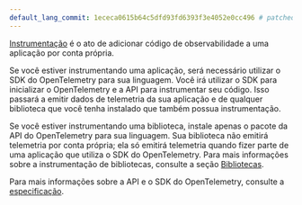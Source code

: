 ```yaml
---
default_lang_commit: 1ececa0615b64c5dfd93fd6393f3e4052e0cc496 # patched
---
```


[Instrumentação](/docs/concepts/instrumentation/) é o ato de adicionar código de
observabilidade a uma aplicação por conta própria.

Se você estiver instrumentando uma aplicação, será necessário utilizar o SDK do
OpenTelemetry para sua linguagem. Você irá utilizar o SDK para inicializar o
OpenTelemetry e a API para instrumentar seu código. Isso passará a emitir dados
de telemetria da sua aplicação e de qualquer biblioteca que você tenha instalado
que também possua instrumentação.

Se você estiver instrumentando uma biblioteca, instale apenas o pacote da API do
OpenTelemetry para sua linguagem. Sua biblioteca não emitirá telemetria por
conta própria; ela só emitirá telemetria quando fizer parte de uma aplicação que
utiliza o SDK do OpenTelemetry. Para mais informações sobre a instrumentação de
bibliotecas, consulte a seção
[Bibliotecas](/docs/concepts/instrumentation/libraries/).

Para mais informações sobre a API e o SDK do OpenTelemetry, consulte a
[especificação](/docs/specs/otel/).
